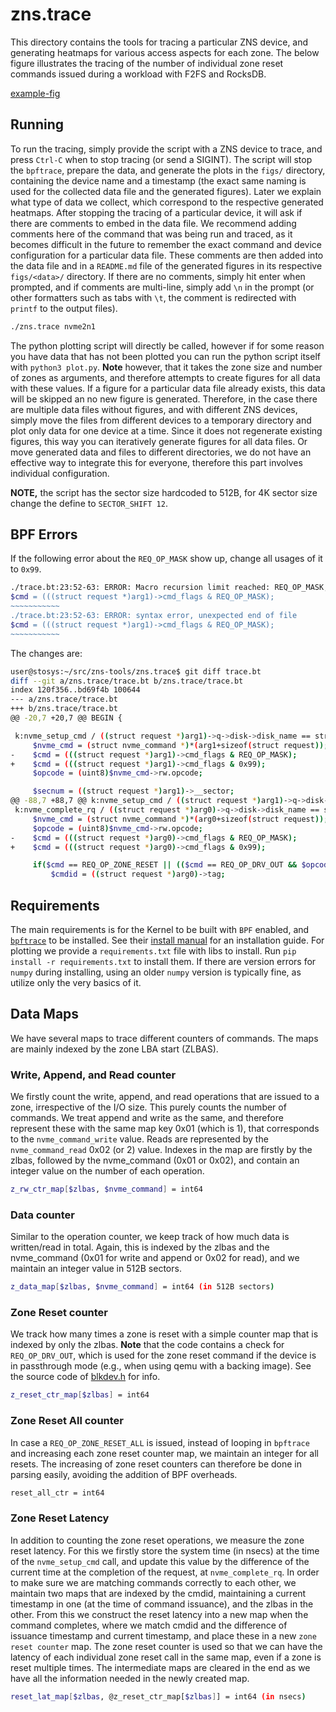 # zns.trace

This directory contains the tools for tracing a particular ZNS device, and generating heatmaps for various access aspects for each zone. The below figure illustrates the tracing of the number of individual zone reset commands issued during a workload with F2FS and RocksDB.

[example-fig](example/figs/nvme0n2-2022_09_07_10_20_AM.dat/z_reset_ctr_map-heatmap.png)

## Running

To run the tracing, simply provide the script with a ZNS device to trace, and press `Ctrl-C` when to stop tracing (or send a SIGINT). The script will stop the `bpftrace`, prepare the data, and generate the plots in the `figs/` directory, containing the device name and a timestamp (the exact same naming is used for the collected data file and the generated figures). Later we explain what type of data we collect, which correspond to the respective generated heatmaps. After stopping the tracing of a particular device, it will ask if there are comments to embed in the data file. We recommend adding comments here of the command that was being run and traced, as it becomes difficult in the future to remember the exact command and device configuration for a particular data file. These comments are then added into the data file and in a `README.md` file of the generated figures in its respective `figs/<data>/` directory. If there are no comments, simply hit enter when prompted, and if comments are multi-line, simply add `\n` in the prompt (or other formatters such as tabs with `\t`, the comment is redirected with `printf` to the output files).

```bash
./zns.trace nvme2n1
```

The python plotting script will directly be called, however if for some reason you have data that has not been plotted you can run the python script itself with `python3 plot.py`. **Note** however, that it takes the zone size and number of zones as arguments, and therefore attempts to create figures for all data with these values. If a figure for a particular data file already exists, this data will be skipped an no new figure is generated. Therefore, in the case there are multiple data files without figures, and with different ZNS devices, simply move the files from different devices to a temporary directory and plot only data for one device at a time. Since it does not regenerate existing figures, this way you can iteratively generate figures for all data files. Or move generated data and files to different directories, we do not have an effective way to integrate this for everyone, therefore this part involves individual configuration.

**NOTE,** the script has the sector size hardcoded to 512B, for 4K sector size change the define to `SECTOR_SHIFT 12`.

## BPF Errors

If the following error about the `REQ_OP_MASK` show up, change all usages of it to `0x99`.

```bash
./trace.bt:23:52-63: ERROR: Macro recursion limit reached: REQ_OP_MASK, ((1<<REQ_OP_BITS)-1)
$cmd = (((struct request *)arg1)->cmd_flags & REQ_OP_MASK);
~~~~~~~~~~~
./trace.bt:23:52-63: ERROR: syntax error, unexpected end of file
$cmd = (((struct request *)arg1)->cmd_flags & REQ_OP_MASK);
~~~~~~~~~~~
```

The changes are:

```bash
user@stosys:~/src/zns-tools/zns.trace$ git diff trace.bt
diff --git a/zns.trace/trace.bt b/zns.trace/trace.bt
index 120f356..bd69f4b 100644
--- a/zns.trace/trace.bt
+++ b/zns.trace/trace.bt
@@ -20,7 +20,7 @@ BEGIN {

 k:nvme_setup_cmd / ((struct request *)arg1)->q->disk->disk_name == str($1) / {
     $nvme_cmd = (struct nvme_command *)*(arg1+sizeof(struct request));
-    $cmd = (((struct request *)arg1)->cmd_flags & REQ_OP_MASK);
+    $cmd = (((struct request *)arg1)->cmd_flags & 0x99);
     $opcode = (uint8)$nvme_cmd->rw.opcode;

     $secnum = ((struct request *)arg1)->__sector;
@@ -88,7 +88,7 @@ k:nvme_setup_cmd / ((struct request *)arg1)->q->disk->disk_name == str($1) / {
 k:nvme_complete_rq / ((struct request *)arg0)->q->disk->disk_name == str($1) / {
     $nvme_cmd = (struct nvme_command *)*(arg0+sizeof(struct request));
     $opcode = (uint8)$nvme_cmd->rw.opcode;
-    $cmd = (((struct request *)arg0)->cmd_flags & REQ_OP_MASK);
+    $cmd = (((struct request *)arg0)->cmd_flags & 0x99);

     if($cmd == REQ_OP_ZONE_RESET || (($cmd == REQ_OP_DRV_OUT && $opcode == nvme_cmd_zone_mgmt_send) && $nvme_cmd->zms.zsa == NVME_ZONE_RESET)) {
         $cmdid = ((struct request *)arg0)->tag;
```

## Requirements

The main requirements is for the Kernel to be built with `BPF` enabled, and [`bpftrace`](https://github.com/iovisor/bpftrace) to be installed. See their [install manual](https://github.com/iovisor/bpftrace/blob/master/INSTALL.md) for an installation guide. For plotting we provide a `requirements.txt` file with libs to install. Run `pip install -r requirements.txt` to install them. If there are version errors for `numpy` during installing, using an older `numpy` version is typically fine, as utilize only the very basics of it.


## Data Maps

We have several maps to trace different counters of commands. The maps are mainly indexed by the zone LBA start (ZLBAS).

### Write, Append, and Read counter

We firstly count the write, append, and read operations that are issued to a zone, irrespective of the I/O size. This purely counts the number of commands. We treat append and write as the same, and therefore represent these with the same map key 0x01 (which is 1), that corresponds to the `nvme_command_write` value. Reads are represented by the `nvme_command_read` 0x02 (or 2) value. Indexes in the map are firstly by the zlbas, followed by the nvme_command (0x01 or 0x02), and contain an integer value on the number of each operation.

```bash
z_rw_ctr_map[$zlbas, $nvme_command] = int64
```

### Data counter

Similar to the operation counter, we keep track of how much data is written/read in total. Again, this is indexed by the zlbas and the nvme_command (0x01 for write and append or 0x02 for read), and we maintain an integer value in 512B sectors.

```bash
z_data_map[$zlbas, $nvme_command] = int64 (in 512B sectors)
```

### Zone Reset counter

We track how many times a zone is reset with a simple counter map that is indexed by only the zlbas. **Note** that the code contains a check for `REQ_OP_DRV_OUT`, which is used for the zone reset command if the device is in passthrough mode (e.g., when using qemu with a backing image). See the source code of [blkdev.h](https://github.com/torvalds/linux/blob/v5.19/include/linux/blkdev.h#L223-#L227) for info.

```bash
z_reset_ctr_map[$zlbas] = int64
```

### Zone Reset All counter

In case a `REQ_OP_ZONE_RESET_ALL` is issued, instead of looping in `bpftrace` and increasing each zone reset counter map, we maintain an integer for all resets. The increasing of zone reset counters can therefore be done in parsing easily, avoiding the addition of BPF overheads.

```bash
reset_all_ctr = int64
```

### Zone Reset Latency

In addition to counting the zone reset operations, we measure the zone reset latency. For this we firstly store the system time (in nsecs) at the time of the `nvme_setup_cmd` call, and update this value by the difference of the current time at the completion of the request, at `nvme_complete_rq`. In order to make sure we are matching commands correctly to each other, we maintain two maps that are indexed by the cmdid, maintaining a current timestamp in one (at the time of command issuance), and the zlbas in the other. From this we construct the reset latency into a new map when the command completes, where we match cmdid and the difference of issuance timestamp and current timestamp, and place these in a new `zone reset counter` map. The zone reset counter is used so that we can have the latency of each individual zone reset call in the same map, even if a zone is reset multiple times. The intermediate maps are cleared in the end as we have all the information needed in the newly created map.

```bash
reset_lat_map[$zlbas, @z_reset_ctr_map[$zlbas]] = int64 (in nsecs)
```
